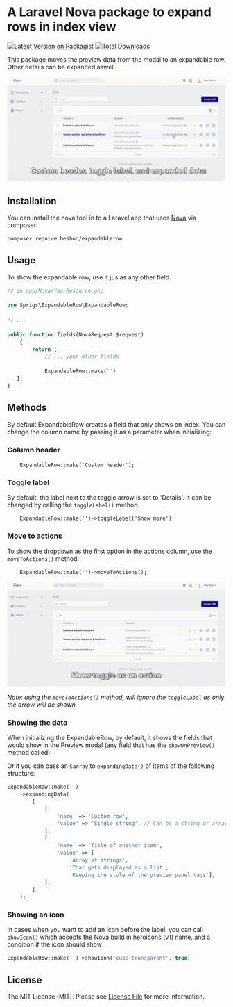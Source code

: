 
# A Laravel Nova package to expand rows in index view

[![Latest Version on Packagist](https://img.shields.io/packagist/v/sprigs/expandable-row.svg?style=flat-square)](https://packagist.org/packages/sprigs/expandable-row)
[![Total Downloads](https://img.shields.io/packagist/dt/sprigs/expandable-row.svg?style=flat-square)](https://packagist.org/packages/sprigs/expandable-row)

This package moves the preview data from the modal to an expandable row. Other details can be expanded aswell.

![Preview of a row expanding](/docs/3-expandable-row.gif)


## Installation

You can install the nova tool in to a Laravel app that uses [Nova](https://nova.laravel.com) via composer:

```bash
composer require beshoo/expandablerow
```

## Usage

To show the expandable row, use it jus as any other field.

```php
// in app/Nova/YourResource.php

use Sprigs\ExpandableRow\ExpandableRow;

// ...

public function fields(NovaRequest $request)
    {
        return [      
            // ... your other fields
            
            ExpandableRow::make('')
   ];
}
```

## Methods

By default ExpandableRow creates a field that only shows on index.
You can change the column name by passing it as a parameter when initializing:

### Column header
```
    ExpandableRow::make('Custom header');
```


### Toggle label
By default, the label next to the toggle arrow is set to 'Details'. It can be changed by calling the `toggleLabel()` method.
```
    ExpandableRow::make('')->toggleLabel('Show more')
```

### Move to actions
To show the dropdown as the first option in the actions column, use the `moveToActions()` method:
```
    ExpandableRow::make('')->moveToActions();
```

![Preview of a row expanding](/docs/4-expandable-row.gif)

_Note: using the `moveToActions()` method, will ignore the `toggleLabel` as only the arrow will be shown_

### Showing the data
When initializing the ExpandableRow, by default, it shows the fields that would show in the Preview modal (any field that has the `showOnPreview()` method called).

Or it you can pass an `$array` to `expandingData()` of items of the following structure:

```php
ExpandableRow::make('')
    ->expandingData(
        [
            [
                'name' => 'Custom row',
                'value' => 'Single string', // Can be a string or array of strings
            ],
            [
                'name' => 'Title of another item',
                'value' => [
                    'Array of strings',
                    'That gets displayed as a list',
                    'Keeping the stule of the preview panel tags'],
            ],
        ]
    );
```

### Showing an icon
In cases when you want to add an icon before the label, you can call `showIcon()` which accepts the Nova build in [heroicons (v1)](https://v1.heroicons.com) name, and a condition if the icon should show

```php
ExpandableRow::make('')->showIcon('cube-transparent', true)
```


<!-- ### Changelog

Please see [CHANGELOG](CHANGELOG.md) for more information on what has changed recently. -->

<!-- ## Contributing

Please see [CONTRIBUTING](https://github.com/sprigs/.github/blob/main/CONTRIBUTING.md) for details. -->

<!-- ## Credits

- [Contributor](https://github.com/contributor) -->

## License

The MIT License (MIT). Please see [License File](LICENSE.md) for more information.